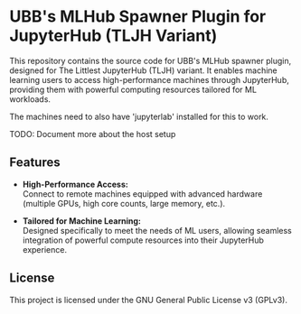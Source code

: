 # UBB's MLHub Spawner Plugin for JupyterHub (TLJH Variant)

This repository contains the source code for UBB's MLHub spawner plugin, designed for The Littlest JupyterHub (TLJH) variant. It enables machine learning users to access high-performance machines through JupyterHub, providing them with powerful computing resources tailored for ML workloads.

The machines need to also have 'jupyterlab' installed for this to work. 

TODO: Document more about the host setup

## Features

- **High-Performance Access:**  
  Connect to remote machines equipped with advanced hardware (multiple GPUs, high core counts, large memory, etc.).

- **Tailored for Machine Learning:**  
  Designed specifically to meet the needs of ML users, allowing seamless integration of powerful compute resources into their JupyterHub experience.

## License

This project is licensed under the GNU General Public License v3 (GPLv3).
